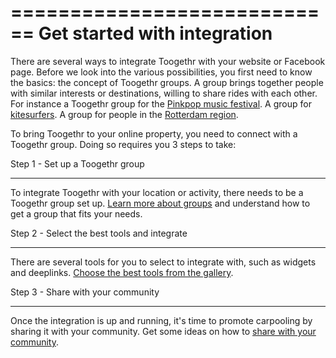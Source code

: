 ============================
Get started with integration
============================

There are several ways to integrate Toogethr with your website or Facebook page. Before we look into the various possibilities, you first need to know the basics: the concept of Toogethr groups. A group brings together people with similar interests or destinations, willing to share rides with each other. For instance a Toogethr group for the [Pinkpop music festival](https://m.toogethr.com/group/pinkpop). A group for [kitesurfers](https://m.toogethr.com/group/kitesurf-fone). A group for people in the [Rotterdam region](https://m.toogethr.com/group/rotterdam-centrum).

To bring Toogethr to your online property, you need to connect with a Toogethr group. Doing so requires you 3 steps to take:

Step 1 - Set up a Toogethr group
********************************
To integrate Toogethr with your location or activity, there needs to be a Toogethr group set up. [Learn more about groups](http://www.toogethr.com/nl/developer-publisher/groups) and understand how to get a group that fits your needs. 

Step 2 - Select the best tools and integrate
********************************
There are several tools for you to select to integrate with, such as widgets and deeplinks. [Choose the best tools from the gallery](http://www.toogethr.com/nl/developer-publisher/gallery). 

Step 3 - Share with your community
********************************
Once the integration is up and running, it's time to promote carpooling by sharing it with your community. Get some ideas on how to [share with your community](http://www.toogethr.com/nl/developer-publisher/promotion).
